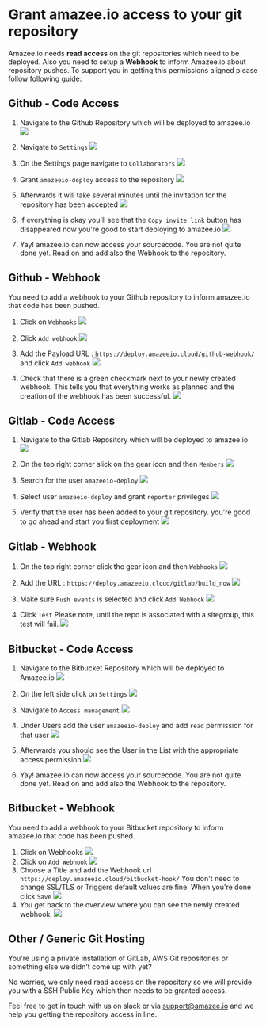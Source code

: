 # Grant amazee.io access to your git repository

Amazee.io needs **read access** on the git repositories which need to be deployed. Also you need to setup a **Webhook** to inform Amazee.io about repository pushes. To support you in getting this permissions aligned please follow following guide:

<!-- toc -->

## Github - Code Access
1. Navigate to the Github Repository which will be deployed to amazee.io
  ![](giving-access/github1.png)

2. Navigate to `Settings`
  ![](giving-access/github2.png)

3. On the Settings page navigate to `Collaborators`
  ![](giving-access/github3.png)

4. Grant `amazeeio-deploy` access to the repository
  ![](giving-access/github4.png)

5. Afterwards it will take several minutes until the invitation for the repository has been accepted
  ![](giving-access/github5.png)

6. If everything is okay you'll see that the `Copy invite link` button has disappeared now you're good to start deploying to amazee.io
![](giving-access/github6.png)

7. Yay! amazee.io can now access your sourcecode. You are not quite done yet. Read on and add also the Webhook to the repository.


## Github - Webhook
You need to add a webhook to your Github repository to inform amazee.io that code has been pushed.

1. Click on `Webhooks`
![](giving-access/github_webhook1.png)

2. Click `Add webhook`
![](giving-access/github_webhook2.png)

3. Add the Payload URL : `https://deploy.amazeeio.cloud/github-webhook/` and click `Add webhook`
![](giving-access/github_webhook3.png)

4. Check that there is a green checkmark next to your newly created webhook. This tells you that everything works as planned and the creation of the webhook has been successful.
![](giving-access/github_webhook4.png)

## Gitlab - Code Access
1. Navigate to the Gitlab Repository which will be deployed to amazee.io
  ![](giving-access/gitlab1.png)

2. On the top right corner slick on the gear icon and then `Members`
  ![](giving-access/gitlab2.png)

3. Search for the user `amazeeio-deploy`
  ![](giving-access/gitlab4.png)

4. Select user `amazeeio-deploy` and grant `reporter` privileges
  ![](giving-access/gitlab5.png)

5. Verify that the user has been added to your git repository. you're good to go ahead and start you first deployment
  ![](giving-access/gitlab6.png)

## Gitlab - Webhook
1. On the top right corner click the gear icon and then `Webhooks`
  ![](giving-access/gitlab_webhook1.png)

2. Add the URL : `https://deploy.amazeeio.cloud/gitlab/build_now`
  ![](giving-access/gitlab_webhook2.png)

3. Make sure `Push events` is selected and click `Add Webhook`
  ![](giving-access/gitlab_webhook3.png)

4. Click `Test`
  Please note, until the repo is associated with a sitegroup, this test will fail.
  ![](giving-access/gitlab_webhook4.png)

## Bitbucket - Code Access
1. Navigate to the Bitbucket Repository which will be deployed to Amazee.io
  ![](giving-access/bitbucket1.png)

2. On the left side click on `Settings`
  ![](giving-access/bitbucket2.png)

3. Navigate to `Access management`
![](giving-access/bitbucket3.png)

4. Under Users add the user `amazeeio-deploy` and add `read` permission for that user
![](giving-access/bitbucket4.png)

5. Afterwards you should see the User in the List with the appropriate access permission
![](giving-access/bitbucket5.png)

6. Yay! amazee.io can now access your sourcecode. You are not quite done yet. Read on and add also the Webhook to the repository.

## Bitbucket - Webhook
You need to add a webhook to your Bitbucket repository to inform amazee.io that code has been pushed.

1. Click on Webhooks
![](giving-access/bitbucket_webhook1.png)
2. Click on `Add Webhook`
![](giving-access/bitbucket_webhook2.png)
3. Choose a Title and add the Webhook url `https://deploy.amazeeio.cloud/bitbucket-hook/`
You don't need to change SSL/TLS or Triggers default values are fine.
When you're done click `Save`
![](giving-access/bitbucket_webhook3.png)
4. You get back to the overview where you can see the newly created webhook.
![](giving-access/bitbucket_webhook4.png)


## Other / Generic Git Hosting
You're using a private installation of GitLab, AWS Git repositories or something else we didn't come up with yet?

No worries, we only need read access on the repository so we will provide you with a SSH Public Key which then needs to be granted access.

Feel free to get in touch with us on slack or via [support@amazee.io](mailto:support@amazee.io) and we help you getting the repository access in line.
